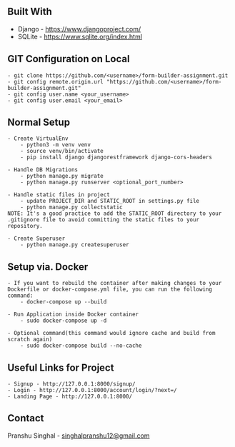## Built With
* Django - https://www.djangoproject.com/
* SQLite - https://www.sqlite.org/index.html


## GIT Configuration on Local
    - git clone https://github.com/<username>/form-builder-assignment.git
    - git config remote.origin.url "https://github.com/<username>/form-builder-assignment.git"
    - git config user.name <your_username>
    - git config user.email <your_email>

## Normal Setup 
    - Create VirtualEnv
        - python3 -m venv venv
        - source venv/bin/activate
        - pip install django djangorestframework django-cors-headers

    - Handle DB Migrations
        - python manage.py migrate
        - python manage.py runserver <optional_port_number>
    
    - Handle static files in project
        - update PROJECT_DIR and STATIC_ROOT in settings.py file
        - python manage.py collectstatic 
    NOTE: It's a good practice to add the STATIC_ROOT directory to your .gitignore file to avoid committing the static files to your repository.

    - Create Superuser
        - python manage.py createsuperuser

## Setup via. Docker    
    - If you want to rebuild the container after making changes to your Dockerfile or docker-compose.yml file, you can run the following command:
        - docker-compose up --build
    
    - Run Application inside Docker container
        - sudo docker-compose up -d

    - Optional command(this command would ignore cache and build from scratch again)
        - sudo docker-compose build --no-cache


## Useful Links for Project
    - Signup - http://127.0.0.1:8000/signup/
    - Login - http://127.0.0.1:8000/account/login/?next=/
    - Landing Page - http://127.0.0.1:8000/

## Contact
Pranshu Singhal - singhalpranshu12@gmail.com
